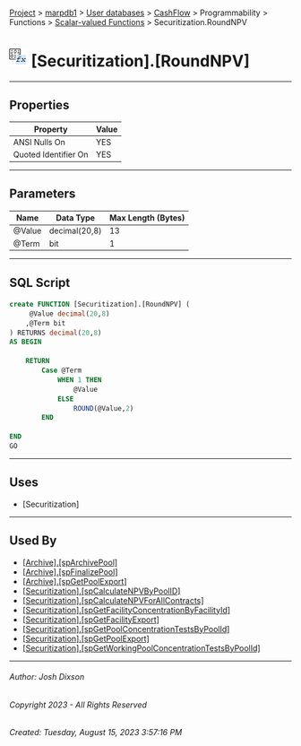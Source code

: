#### 

[Project](../../../../../../index.md) > [marpdb1](../../../../../index.md) > [User databases](../../../../index.md) > [CashFlow](../../../index.md) > Programmability > Functions > [Scalar-valued Functions](Scalar-valued_Functions.md) > Securitization.RoundNPV

# ![Scalar-valued Functions](../../../../../../Images/Function_Scalar32.png) [Securitization].[RoundNPV]

---

## <a name="#properties"></a>Properties

| Property | Value |
|---|---|
| ANSI Nulls On | YES |
| Quoted Identifier On | YES |


---

## <a name="#parameters"></a>Parameters

| Name | Data Type | Max Length (Bytes) |
|---|---|---|
| @Value | decimal(20,8) | 13 |
| @Term | bit | 1 |


---

## <a name="#sqlscript"></a>SQL Script

```sql
create FUNCTION [Securitization].[RoundNPV] ( 
     @Value decimal(20,8) 
    ,@Term bit
) RETURNS decimal(20,8)  
AS BEGIN 

    RETURN 
		Case @Term 
			WHEN 1 THEN
				@Value 
			ELSE
				ROUND(@Value,2)
		END 
         
END 
GO

```


---

## <a name="#uses"></a>Uses

* [Securitization]


---

## <a name="#usedby"></a>Used By

* [[Archive].[spArchivePool]](../../Stored_Procedures/Archive_spArchivePool.md)
* [[Archive].[spFinalizePool]](../../Stored_Procedures/Archive_spFinalizePool.md)
* [[Archive].[spGetPoolExport]](../../Stored_Procedures/Archive_spGetPoolExport.md)
* [[Securitization].[spCalculateNPVByPoolID]](../../Stored_Procedures/Securitization_spCalculateNPVByPoolID.md)
* [[Securitization].[spCalculateNPVForAllContracts]](../../Stored_Procedures/Securitization_spCalculateNPVForAllContracts.md)
* [[Securitization].[spGetFacilityConcentrationByFacilityId]](../../Stored_Procedures/Securitization_spGetFacilityConcentrationByFacilityId.md)
* [[Securitization].[spGetFacilityExport]](../../Stored_Procedures/Securitization_spGetFacilityExport.md)
* [[Securitization].[spGetPoolConcentrationTestsByPoolId]](../../Stored_Procedures/Securitization_spGetPoolConcentrationTestsByPoolId.md)
* [[Securitization].[spGetPoolExport]](../../Stored_Procedures/Securitization_spGetPoolExport.md)
* [[Securitization].[spGetWorkingPoolConcentrationTestsByPoolId]](../../Stored_Procedures/Securitization_spGetWorkingPoolConcentrationTestsByPoolId.md)


---

###### Author:  Josh Dixson

###### Copyright 2023 - All Rights Reserved

###### Created: Tuesday, August 15, 2023 3:57:16 PM


